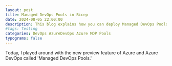 ```yaml
---
layout: post
title: Managed DevOps Pools in Bicep
date: 2024-08-05 22:00:00
description: This blog explains how you can deploy Managed DevOps Pools with Bicep
#tags: Testing
categories: DevOps AzureDevOps Azure MDP Pools
typograms: false
---
```


Today, I played around with the new preview feature of Azure and Azure DevOps called 'Managed DevOps Pools.'
